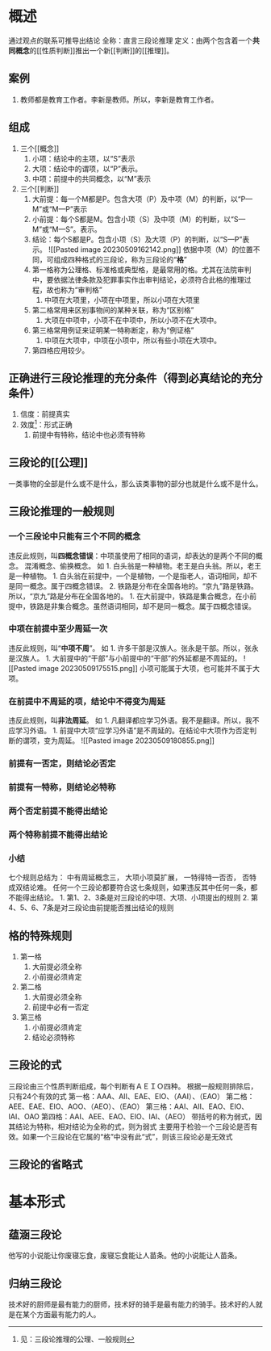 # 概述
通过观点的联系可推导出结论
全称：直言三段论推理
定义：由两个包含着一个**共同概念**的[[性质判断]]推出一个新[[判断]]的[[推理]]。


## 案例
1. 教师都是教育工作者。李新是教师。所以，李新是教育工作者。
## 组成
1. 三个[[概念]] 
	1. 小项：结论中的主项，以“S”表示
	2. 大项：结论中的谓项，以“P”表示。
	3. 中项：前提中的共同概念，以“M”表示
2. 三个[[判断]] 
	1. 大前提：每一个M都是P。包含大项（P）及中项（M）的判断，以“P—M”或“M—P”表示
	2. 小前提：每个S都是M。包含小项（S）及中项（M）的判断，以“S—M”或“M—S”。表示。
	3. 结论：每个S都是P。包含小项（S）及大项（P）的判断，以“S—P”表示。
![[Pasted image 20230509162142.png]] 
依据中项（M）的位置不同，可组成四种格式的三段论，称为三段论的“**格**”
	1. 第一格称为公理格、标准格或典型格，是最常用的格。尤其在法院审判中，要依据法律条款及犯罪事实作出审判结论，必须符合此格的推理过程，故也称为“审判格”
		1. 中项在大项里，小项在中项里，所以小项在大项里
	2. 第二格常用来区别事物间的某种关联，称为“区别格”
		1. 大项在中项中，小项不在中项中，所以小项不在大项中。
	3. 第三格常用例证来证明某一特称断定，称为“例证格”
		1. 中项在大项中，中项在小项中，所以有些小项在大项中。
	4. 第四格应用较少。
## 正确进行三段论推理的充分条件（得到必真结论的充分条件）
1. 信度：前提真实
2. 效度[^2]：形式正确
	1. 前提中有特称，结论中也必须有特称
## 三段论的[[公理]]
一类事物的全部是什么或不是什么，那么该类事物的部分也就是什么或不是什么。
## 三段论推理的一般规则
### 一个三段论中只能有三个不同的概念
违反此规则，叫**四概念错误**：中项虽使用了相同的语词，却表达的是两个不同的概念。
	混淆概念、偷换概念。
如
	1. 白头翁是一种植物。老王是白头翁。所以，老王是一种植物。
		1. 白头翁在前提中，一个是植物，一个是指老人，语词相同，却不是同一概念。属于四概念错误。
	2. 铁路是分布在全国各地的。“京九”路是铁路。所以，“京九”路是分布在全国各地的。
		1. 在大前提中，铁路是集合概念，在小前提中，铁路是非集合概念。虽然语词相同，却不是同一概念。属于四概念错误。
### 中项在前提中至少周延一次
违反此规则，叫“**中项不周**”。
如
	1. 许多干部是汉族人。张永是干部。所以，张永是汉族人。
		1. 大前提中的“干部”与小前提中的“干部”的外延都是不周延的。
![[Pasted image 20230509175515.png]] 
小项可能属于大项，也可能并不属于大项。
### 在前提中不周延的项，结论中不得变为周延
违反此规则，叫**非法周延**。
如
	1. 凡翻译都应学习外语。我不是翻译。所以，我不应学习外语。
		1. 前提中大项“应学习外语”是不周延的。在结论中大项作为否定判断的谓项，变为周延。
![[Pasted image 20230509180855.png]] 
### 前提有一否定，则结论必否定
### 前提有一特称，则结论必特称
### 两个否定前提不能得出结论
### 两个特称前提不能得出结论
### 小结
七个规则总结为：
中有周延概念三，
大项小项莫扩展，
一特得特一否否，
否特成双结论难。
任何一个三段论都要符合这七条规则，如果违反其中任何一条，都不能得出结论。
	1. 第1、2、3条是对三段论的中项、大项、小项提出的规则
	2. 第4、5、6、7条是对三段论由前提能否推出结论的规则
## 格的特殊规则
1. 第一格
	1. 大前提必须全称
	2. 小前提必须肯定
2. 第二格
	1. 大前提必须全称
	2. 前提中必有一否定
3. 第三格
	1. 小前提必须肯定
	2. 结论必须特称
## 三段论的式
三段论由三个性质判断组成，每个判断有ＡＥＩＯ四种。
根据一般规则排除后，只有24个有效的式
第一格：AAA、AII、EAE、EIO、（AAI）、（EAO）
第二格：AEE、EAE、EIO、AOO、（AEO）、（EAO）
第三格：AAI、AII、EAO、EIO、IAI、OAO
第四格：AAI、AEE、EAO、EIO、IAI、（AEO）
带括号的称为弱式，因其结论为特称，相对结论为全称的式，则为弱式
主要用于检验一个三段论是否有效。如果一个三段论在它属的“格”中没有此“式”，则该三段论必是无效式
## 三段论的省略式
# 基本形式
## 蕴涵三段论
他写的小说能让你废寝忘食，废寝忘食能让人苗条。他的小说能让人苗条。
## 归纳三段论
技术好的厨师是最有能力的厨师，技术好的骑手是最有能力的骑手。技术好的人就是在某个方面最有能力的人。


[^1]: 全称
[^2]: 见：三段论推理的公理、一般规则